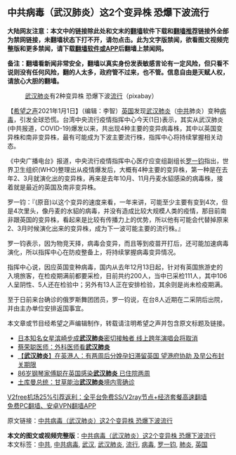  <h2>中共病毒（武汉肺炎）这2个变异株 恐爆下波流行</h2> <p class="notice"><b>大陆网友注意：本文中的链接除此处和文末的<a href="https://github.com/bannedbook/fanqiang" >翻墙</a>软件下载和<a href="https://github.com/killgcd/justmysocks/blob/master/README.md">翻墙推荐</a>链接外全部为禁网链接，未翻墙状态下打不开，请勿点击。此为文字版禁闻，欲看图文视频完整版和更多禁闻，请下载<a href="https://github.com/bannedbook/fanqiang">翻墙软件或APP</a>后翻墙上禁闻网。</p><p>备注：翻墙看新闻非常安全，翻墙以真实身份发表敏感言论有一定风险，但只看不说则没有任何风险，翻的人太多，政府管不过来，也不管。信息自由是天赋人权，请放心大胆的翻墙。</b></p>  <div class="entry"> <figure><figcaption><a href="https://www.bannedbook.org/bnews/tag/%e6%ad%a6%e6%b1%89/" class="st_tag internal_tag" rel="tag" title="标签 武汉 下的日志">武汉</a><a href="https://www.bannedbook.org/bnews/tag/%e8%82%ba%e7%82%8e/" class="st_tag internal_tag" rel="tag" title="标签 肺炎 下的日志">肺炎</a>有2种变异株 恐爆下波<a href="https://www.bannedbook.org/bnews/tag/%E6%B5%81%E8%A1%8C/" class="st_tag internal_tag" rel="tag" title="标签 流行 下的日志">流行</a>（pixabay）</figcaption></figure> <p>【<span class='wp_keywordlink_affiliate'><a href="https://www.soundofhope.org" title="希望之声" target="_blank">希望之声</a></span>2021年1月1日】（编辑：李智）<a href="https://www.bannedbook.org/bnews/tag/%e8%8b%b1%e5%9b%bd/" class="st_tag internal_tag" rel="tag" title="标签 英国 下的日志">英国</a>发现<a href="https://www.bannedbook.org/bnews/tag/%e6%ad%a6%e6%b1%89%e8%82%ba%e7%82%8e/" class="st_tag internal_tag" rel="tag" title="标签 武汉肺炎 下的日志">武汉肺炎</a>（<a href="https://www.bannedbook.org/bnews/tag/%e4%b8%ad%e5%85%b1/" class="st_tag internal_tag" rel="tag" title="标签 中共 下的日志">中共</a>肺炎）变种<a href="https://www.bannedbook.org/bnews/tag/%e7%97%85%e6%af%92/" class="st_tag internal_tag" rel="tag" title="标签 病毒 下的日志">病毒</a>，引发全球恐慌。台湾中央流行疫情指挥中心今天(1日)表示，其实从武汉肺炎(中共报道，COVID-19)爆发以来，共出现4种主要的变异病毒株，其中以英国变异株和南非变异株，最有可能成为下波主要流行株，指挥中心将持续掌握相关动态。</p> <p>《中央广播电台》报道，中央流行疫情指挥中心医疗应变组副组长<a href="https://www.bannedbook.org/bnews/tag/%E7%BD%97%E4%B8%80%E9%92%A7/" class="st_tag internal_tag" rel="tag" title="标签 罗一钧 下的日志">罗一钧</a>指出，世界卫生组织(WHO)整理出从疫情爆发后，大概有4种主要的变异株，第一种是在去年2、3月就演化出的变异株，再来是去年10月、11月丹麦水貂感染的病毒株，接着就是最近的英国及南非变异株。</p>  <p>罗一钧：『(原音)以这个变异的速度来看，一年来讲，可能至少主要有变到4次，但是4次里头，像丹麦的水貂的病毒，并没有造成比较大规模人类的疫情，那目前南非跟英国的变异株，看起来是比较有传播力上的优势，所以他有可能会代替掉原来2、3月时候演化出来的变异株，成为下一波可能主要的流行株。』</p> <p>罗一钧表示，因为物竞天择，病毒会变异，而且等到疫苗开打后，还可能加速病毒演化，所以指挥中心在防疫整备上，将持续掌握病毒变异情况。</p>  <p>指挥中心说，因应英国变种病毒，国内从去年12月13日起，针对有英国旅游史的入境旅客，在检疫期满前都要采检，目前共约200人，当中已采检111人，其中106人呈阴性、5人还在检验中；另外有13人正在安排检验，其余则是尚未检疫期满。</p> <p>至于日前来台确诊的俄罗斯舞团团员，罗一钧说，在台8人近期在二采阴后出院，并由主办单位安排返国事宜。</p>  <p>本文章或节目经希望之声编辑制作，转载请注明希望之声并包含原文标题及链接。</p> <ul class='op-related-articles' title='相关阅读'> <li><a href='https://www.bannedbook.org/bnews/yule/20201230/1457385.html' target='_blank'>日本知名女星滨崎步成<b>武汉肺炎</b>密切接触者 线上跨年演唱会将取消</a></li> <li><a href='https://www.bannedbook.org/bnews/taiwannews/20201229/1456904.html' target='_blank'>蔡荣聪医师：外科医师看<b>武汉肺炎</b></a></li> <li><a href='https://www.bannedbook.org/bnews/comments/20201229/1456671.html' target='_blank'>【<b>武汉肺炎</b>】在英港人：有两周后分娩孕妇滞留英国 望港府协助 及早公布封关期限</a></li> <li><a href='https://www.bannedbook.org/bnews/yule/20201228/1456140.html' target='_blank'>86岁钢琴家傅聪在英国感染<b>武汉肺炎</b> 已住院两周</a></li> <li><a href='https://www.bannedbook.org/bnews/baitai/20201226/1455520.html' target='_blank'>土库曼总统：甘草能治<b>武汉肺炎</b>境内零确诊</a></li> </ul> <p class="texttj"> <a href="https://github.com/bannedbook/fanqiang/wiki/V2ray%E6%9C%BA%E5%9C%BA" target="_blank">V2free机场25%引荐返利：全平台免费SS/V2ray节点+经济套餐高速翻墙</a><br/> <a href="https://github.com/bannedbook/fanqiang/wiki/%E7%A6%81%E9%97%BB%E7%BD%91%E5%AE%89%E5%8D%93%E7%BF%BB%E5%A2%99%E6%96%B0%E9%97%BBAPP" target="_blank">免费PC翻墙、安卓VPN翻墙APP</a></p><p>原文链接：<a class="src_link"  href="https://www.soundofhope.org/post/459383" target="_blank">中共病毒（武汉肺炎）这2个变异株 恐爆下波流行</a></p><a name='sharetosocial'></a>       <div><b>本文的图文或视频完整版</b>：<a href='https://www.bannedbook.org/bnews/comments/20210102/1459387.html'>中共病毒（武汉肺炎）这2个变异株 恐爆下波流行</a></div>  </div><!--END ENTRY--> <div class="postfooter"> <div>本文标签：<a href="https://www.bannedbook.org/bnews/tag/%e4%b8%ad%e5%85%b1/" rel="tag">中共</a>, <a href="https://www.bannedbook.org/bnews/tag/%e4%b8%ad%e5%85%b1%e7%97%85%e6%af%92/" rel="tag">中共病毒</a>, <a href="https://www.bannedbook.org/bnews/tag/%e6%ad%a6%e6%b1%89/" rel="tag">武汉</a>, <a href="https://www.bannedbook.org/bnews/tag/%e6%ad%a6%e6%b1%89%e8%82%ba%e7%82%8e/" rel="tag">武汉肺炎</a>, <a href="https://www.bannedbook.org/bnews/tag/%E6%B5%81%E8%A1%8C/" rel="tag">流行</a>, <a href="https://www.bannedbook.org/bnews/tag/%e7%97%85%e6%af%92/" rel="tag">病毒</a>, <a href="https://www.bannedbook.org/bnews/tag/%E7%BD%97%E4%B8%80%E9%92%A7/" rel="tag">罗一钧</a>, <a href="https://www.bannedbook.org/bnews/tag/%e8%82%ba%e7%82%8e/" rel="tag">肺炎</a>, <a href="https://www.bannedbook.org/bnews/tag/%e8%8b%b1%e5%9b%bd/" rel="tag">英国</a></div>  </div><!--END POSTFOOTER--> 